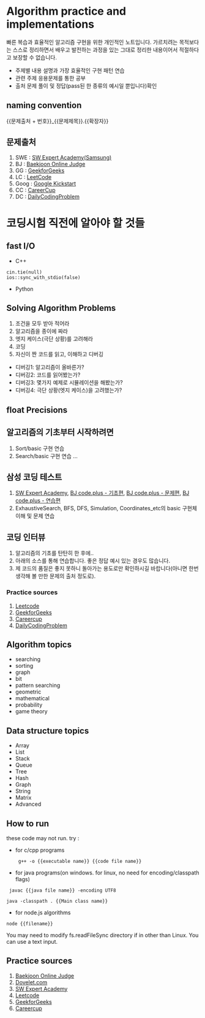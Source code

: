 # Algorithm practice and implementations
빠른 복습과 효율적인 알고리즘 구현을 위한 개인적인 노트입니다. 가르치려는 목적보다는 스스로 정리하면서 배우고 발전하는 과정을 있는 그대로 정리한 내용이어서 적절하다고 보장할 수 없습니다.
* 주제별 내용 설명과 가장 효율적인 구현 패턴 연습
* 관련 주제 응용문제를 통한 공부
* 출처 문제 풀이 및 정답(pass된 한 종류의 예시일 뿐입니다)확인

## naming convention

{{문제출처 + 번호}}_{{문제제목}}.{{확장자}}

## 문제출처
1. SWE : [SW Expert Academy(Samsung)](https://swexpertacademy.com)
2. BJ : [Baekjoon Online Judge](https://www.acmicpc.net/)
3. GG : [GeekforGeeks](https://www.geeksforgeeks.org)
4. LC : [LeetCode](https://leetcode.com/)
5. Goog : [Google Kickstart](https://codingcompetitions.withgoogle.com/kickstart)
6. CC : [CareerCup](https://www.careercup.com/)
7. DC : [DailyCodingProblem](https://www.dailycodingproblem.com/)

# 코딩시험 직전에 알아야 할 것들

## fast I/O
* C++
```
cin.tie(null)
ios::sync_with_stdio(false)
```
* Python

## Solving Algorithm Problems

1. 조건을 모두 받아 적어라
2. 알고리즘을 종이에 짜라
3. 엣지 케이스(극단 상황)를 고려해라
4. 코딩
5. 자신이 짠 코드를 읽고, 이해하고 디버깅
* 디버깅1: 알고리즘이 올바른가?
* 디버깅2: 코드를 읽어봤는가?
* 디버깅3: 몇가지 예제로 시뮬레이션을 해봤는가?
* 디버깅4: 극단 상황(엣지 케이스)을 고려했는가?

## float Precisions

## 알고리즘의 기초부터 시작하려면

1. Sort/basic 구현 연습
2. Search/basic 구현 연습
...

## 삼성 코딩 테스트

1. [SW Expert Academy](https://swexpertacademy.com), [BJ code.plus - 기초편](https://code.plus/course/32), [BJ code.plus - 문제편](https://code.plus/course/34), [BJ code.plus - 연습편](https://code.plus/course/33)
2. ExhaustiveSearch, BFS, DFS, Simulation, Coordinates_etc의 basic 구현체 이해 및 문제 연습

## 코딩 인터뷰

1. 알고리즘의 기초를 탄탄히 한 후에..
2. 아래의 소스를 통해 연습합니다. 좋은 정답 예시 있는 경우도 많습니다.
3. 제 코드의 품질은 좋지 못하니 돌아가는 용도로만 확인하시길 바랍니다(아니면 한번 생각해 볼 만한 문제의 출처 정도로).

### Practice sources

1. [Leetcode](https://leetcode.com/)
2. [GeekforGeeks](https://www.geeksforgeeks.org)
3. [Careercup](https://www.careercup.com/)
4. [DailyCodingProblem](https://www.dailycodingproblem.com/)

## Algorithm topics
* searching
* sorting
* graph
* bit
* pattern searching
* geometric
* mathematical
* probability
* game theory

## Data structure topics
* Array
* List
* Stack
* Queue
* Tree
* Hash
* Graph
* String
* Matrix
* Advanced

## How to run

these code may not run. try :

* for c/cpp programs

  ` g++ -o {{executable name}} {{code file name}}`
  
* for java programs(on windows. for linux, no need for encoding/classpath flags)

` javac {{java file name}} -encoding UTF8`

`java -classpath . {{Main class name}}`

* for node.js algorithms

`node {{filename}}`

You may need to modify fs.readFileSync directory if in other than Linux. You can use a text input.

## Practice sources

1. [Baekjoon Online Judge](https://www.acmicpc.net/)
2. [Dovelet.com](http://59.23.150.58/)
3. [SW Expert Academy](https://swexpertacademy.com/main/main.do)
4. [Leetcode](https://leetcode.com/)
5. [GeekforGeeks](https://www.geeksforgeeks.org)
6. [Careercup](https://www.careercup.com/)

